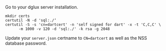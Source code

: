 Go to your dglux server installation.

```
mkdir certs
certutil -N -d 'sql:./‘
certutil -S -s 'cn=dartcert' -n 'self signed for dart' -x -t 'C,C,C' \
      -m 1000 -v 120 -d 'sql:./' -k rsa -g 2048
```

Update your `server.json` certname to `CN=dartcert` as well as the NSS database password.